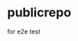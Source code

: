 # publicrepo
for e2e test
























































































































































































































































































































































































































































































































































































































































































































































































































































































































































































































































































































